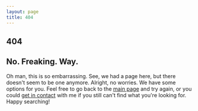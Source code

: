 ```yaml
---
layout: page
title: 404
---
```


## 404

## No. Freaking. Way. 

Oh man, this is so embarrassing. See, we had a page here, but there doesn't seem to be one anymore. Alright, no worries. We have some options for you. Feel free to go back to the [main page](http://blog.kyledreger.com) and try again, or you could [get in contact](http://blog.kyledreger.com/about) with me if you still can't find what you're looking for. Happy searching!